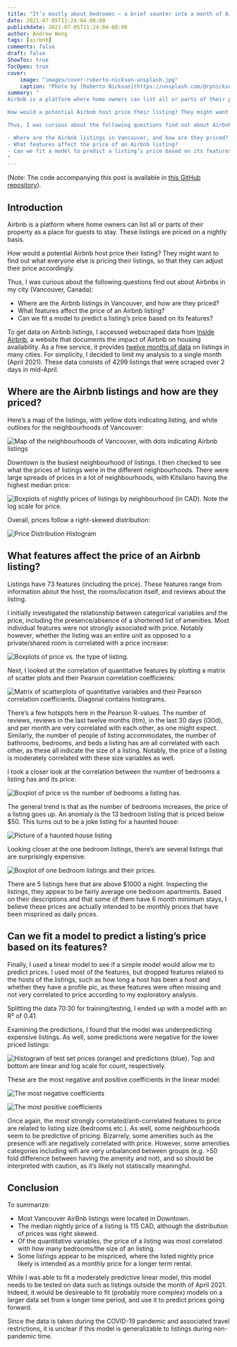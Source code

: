 ```yaml
---
title: "It’s mostly about bedrooms — a brief saunter into a month of Airbnb listings in Vancouver"
date: 2021-07-05T11:24:04-08:00
publishdate: 2021-07-05T11:24:04-08:00
author: Andrew Wong
tags: [airbnb]
comments: false 
draft: false 
ShowToc: true
TocOpen: true
cover:
    image: "images/cover-roberto-nickson-unsplash.jpg"
    caption: "Photo by [Roberto Nickson](https://unsplash.com/@rpnickson?utm_source=unsplash&utm_medium=referral&utm_content=creditCopyText) on [Unsplash](https://unsplash.com/photos/fAa25CyYtrg?utm_source=unsplash&utm_medium=referral&utm_content=creditCopyText)"
summary: "
Airbnb is a platform where home owners can list all or parts of their property as a place for guests to stay. These listings are priced on a nightly basis.

How would a potential Airbnb host price their listing? They might want to find out what everyone else is pricing their listings, so that they can adjust their price accordingly.

Thus, I was curious about the following questions find out about Airbnbs in my city (Vancouver, Canada):

- Where are the Airbnb listings in Vancouver, and how are they priced?
- What features affect the price of an Airbnb listing?
- Can we fit a model to predict a listing’s price based on its features?
"
---
```

(Note: The code accompanying this post is available in [this GitHub repository](https://github.com/andrewKOwong/dsnd-airbnb-blogpost)).

## Introduction

Airbnb is a platform where home owners can list all or parts of their property as a place for guests to stay. These listings are priced on a nightly basis.

How would a potential Airbnb host price their listing? They might want to find out what everyone else is pricing their listings, so that they can adjust their price accordingly.

Thus, I was curious about the following questions find out about Airbnbs in my city (Vancouver, Canada):

- Where are the Airbnb listings in Vancouver, and how are they priced?
- What features affect the price of an Airbnb listing?
- Can we fit a model to predict a listing’s price based on its features?

To get data on Airbnb listings, I accessed webscraped data from [Inside Airbnb](http://insideairbnb.com/), a website that documents the impact of Airbnb on housing availability.
As a free service, it provides [twelve months of data](http://insideairbnb.com/get-the-data.html) on listings in many cities. For simplicity, I decided to limit my analysis to a single month (April 2021). These data consists of 4299 listings that were scraped over 2 days in mid-April.

## Where are the Airbnb listings and how are they priced?

Here’s a map of the listings, with yellow dots indicating listing, and white outlines for the neighbourhoods of Vancouver:

![Map of the neighbourhoods of Vancouver, with dots indicating Airbnb listings](images/map.png "Map of the neighbourhoods of Vancouver, with dots indicating Airbnb listings")

Downtown is the busiest neighbourhood of listings. I then checked to see what the prices of listings were in the different neighbourhoods. There were large spreads of prices in a lot of neighbourhoods, with Kitsilano having the highest median price:

![Boxplots of nightly prices of listings by neighbourhood (in CAD). Note the log scale for price.](images/price_v_neighbourhood.png "Boxplots of nightly prices of listings by neighbourhood (in CAD). Note the log scale for price.")

Overall, prices follow a right-skewed distribution:

![Price Distribution Histogram](images/price_hist.png "Distribution of listing prices.")

## What features affect the price of an Airbnb listing?
Listings have 73 features (including the price). These features range from information about the host, the rooms/location itself, and reviews about the listing.

I initially investigated the relationship between categorical variables and the price, including the presence/absence of a shortened list of amenities. Most individual features were not strongly associated with price. Notably however, whether the listing was an entire unit as opposed to a private/shared room is correlated with a price increase:

![Boxplots of price vs. the type of listing.](images/listing_type_correlation.png "Boxplots of price vs. the type of listing.")

Next, I looked at the correlation of quantitative features by plotting a matrix of scatter plots and their Pearson correlation coefficients:

![Matrix of scatterplots of quantitative variables and their Pearson correlation coefficients. Diagonal contains histograms.](images/quant_var_corr.png "Matrix of scatterplots of quantitative variables and their Pearson correlation coefficients. Diagonal contains histograms.")

There’s a few hotspots here in the Pearson R-values. The number of reviews, reviews in the last twelve months (ltm), in the last 30 days (l30d), and per month are very correlated with each other, as one might expect. Similarly, the number of people of listing accommodates, the number of bathrooms, bedrooms, and beds a listing has are all correlated with each other, as these all indicate the size of a listing. Notably, the price of a listing is moderately correlated with these size variables as well.

I took a closer look at the correlation between the number of bedrooms a listing has and its price:

![Boxplot of price vs the number of bedrooms a listing has.](images/bedrooms.png "Boxplot of price vs the number of bedrooms a listing has.")

The general trend is that as the number of bedrooms increases, the price of a listing goes up. An anomaly is the 13 bedroom listing that is priced below $50. This turns out to be a joke listing for a haunted house:

![Picture of a haunted house listing](images/haunted_house.png "A spooky stay.")

Looking closer at the one bedroom listings, there’s are several listings that are surprisingly expensive:

![Boxplot of one bedroom listings and their prices.](images/one_bedroom.png "Boxplot of one bedroom listings and their prices.")

There are 5 listings here that are above $1000 a night. Inspecting the listings, they appear to be fairly average one bedroom apartments. Based on their descriptions and that some of them have 6 month minimum stays, I believe these prices are actually intended to be monthly prices that have been mispriced as daily prices.

## Can we fit a model to predict a listing’s price based on its features?
Finally, I used a linear model to see if a simple model would allow me to predict prices. I used most of the features, but dropped features related to the hosts of the listings, such as how long a host has been a host and whether they have a profile pic, as these features were often missing and not very correlated to price according to my exploratory analysis.

Splitting the data 70:30 for training/testing, I ended up with a model with an R² of 0.41.

Examining the predictions, I found that the model was underpredicting expensive listings. As well, some predictions were negative for the lower priced listings:

![Histogram of test set prices (orange) and predictions (blue). Top and bottom are linear and log scale for count, respectively.](images/predictions_histogram.png "Histogram of test set prices (orange) and predictions (blue). Top and bottom are linear and log scale for count, respectively.")

These are the most negative and positive coefficients in the linear model:

![The most negative coefficients](images/coefs_top.png "The most negative coefficients")

![The most positive coefficients](images/coefs_bottom.png "The most positive coefficients")

Once again, the most strongly correlated/anti-correlated features to price are related to listing size (bedrooms etc.). As well, some neighbourhoods seem to be predictive of pricing. Bizarrely, some amenities such as the presence wifi are negatively correlated with price. However, some amenities categories including wifi are very unbalanced between groups (e.g. >50 fold difference between having the amenity and not), and so should be interpreted with caution, as it’s likely not statiscally meaningful.

## Conclusion
To summarize:

- Most Vancouver AirBnb listings were located in Downtown.
- The median nightly price of a listing is 115 CAD, although the distribution of prices was right skewed.
- Of the quantitative variables, the price of a listing was most correlated with how many bedrooms/the size of an listing.
- Some listings appear to be mispriced, where the listed nightly price likely is intended as a monthly price for a longer term rental.

While I was able to fit a moderately predictive linear model, this model needs to be tested on data such as listings outside the month of April 2021. Indeed, it would be desireable to fit (probably more complex) models on a larger data set from a longer time period, and use it to predict prices going forward.

Since the data is taken during the COVID-19 pandemic and associated travel restrictions, it is unclear if this model is generalizable to listings during non-pandemic time.